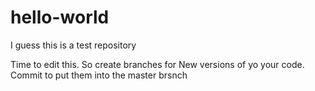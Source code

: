 # hello-world
I guess this is a test repository


Time to edit this. So create branches for New versions of yo your code. Commit to put them into the master brsnch
